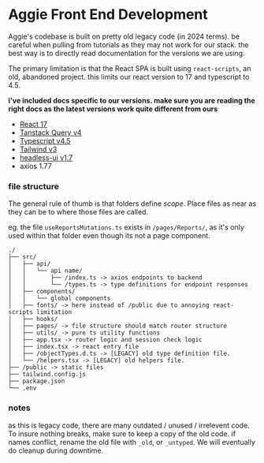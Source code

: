 # Aggie Front End Development

Aggie's codebase is built on pretty old legacy code (in 2024 terms). be careful when pulling from tutorials as they may not work for our stack. the best way is to directly read documentation for the versions we are using.

The primary limitation is that the React SPA is built using `react-scripts`, an old, abandoned project. this limits our react version to 17 and typescript to 4.5.

**i've included docs specific to our versions. make sure you are reading the right docs as the latest versions work quite different from ours**

- [React 17](https://17.reactjs.org/)
- [Tanstack Query v4](https://tanstack.com/query/v4/docs/framework/react/overview)
- [Typescript v4.5](https://www.typescriptlang.org/docs/handbook/release-notes/typescript-4-5.html)
- [Tailwind v3](https://tailwindcss.com/docs/installation)
- [headless-ui v1.7](https://headlessui.com/v1)
- axios 1.77

### file structure

The general rule of thumb is that folders define _scope_. Place files as near as they can be to where those files are called.

eg. the file `useReportsMutations.ts` exists in `/pages/Reports/`, as it's only used within that folder even though its not a page component.

```
./
├── src/
│   ├── api/
│   │   └── api name/
│   │       ├── /index.ts -> axios endpoints to backend
│   │       └── /types.ts -> type definitions for endpoint responses
│   ├── components/
│   │   └── global components
│   ├── fonts/ -> here instead of /public due to annoying react-scripts limitation
│   ├── hooks/
│   ├── pages/ -> file structure should match router structure
│   ├── utils/ -> pure ts utility functions
│   ├── app.tsx -> router logic and session check logic
│   ├── index.tsx -> react entry file
│   ├── /objectTypes.d.ts -> [LEGACY] old type definition file.
│   └── /helpers.tsx -> [LEGACY] old helpers file.
├── /public -> static files
├── tailwind.config.js
├── package.json
└── .env
```

### notes

as this is legacy code, there are many outdated / unused / irrelevent code. To insure nothing breaks, make sure to keep a copy of the old code. if names conflict, rename the old file with `_old`, or `_untyped`. We will eventually do cleanup during downtime.
